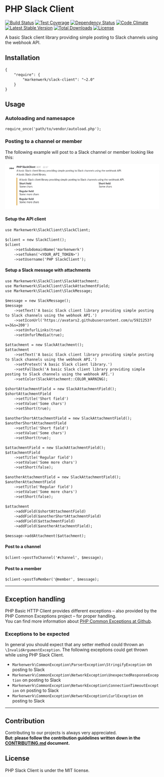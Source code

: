 # PHP Slack Client

[![Build Status](https://travis-ci.org/markenwerk/php-slack-client.svg?branch=master)](https://travis-ci.org/markenwerk/php-slack-client)
[![Test Coverage](https://codeclimate.com/github/markenwerk/php-slack-client/badges/coverage.svg)](https://codeclimate.com/github/markenwerk/php-slack-client/coverage)
[![Dependency Status](https://www.versioneye.com/user/projects/5728e2a8a0ca35005083fb90/badge.svg)](https://www.versioneye.com/user/projects/5728e2a8a0ca35005083fb90)
[![Code Climate](https://codeclimate.com/github/markenwerk/php-slack-client/badges/gpa.svg)](https://codeclimate.com/github/markenwerk/php-slack-client)
[![Latest Stable Version](https://poser.pugx.org/markenwerk/slack-client/v/stable)](https://packagist.org/packages/markenwerk/slack-client)
[![Total Downloads](https://poser.pugx.org/markenwerk/slack-client/downloads)](https://packagist.org/packages/markenwerk/slack-client)
[![License](https://poser.pugx.org/markenwerk/slack-client/license)](https://packagist.org/packages/markenwerk/slack-client)

A basic Slack client library providing simple posting to Slack channels using the webhook API.

## Installation

```{json}
{
   	"require": {
        "markenwerk/slack-client": "~2.0"
    }
}
```

## Usage

### Autoloading and namesapce

```{php}  
require_once('path/to/vendor/autoload.php');
```

### Posting to a channel or member

The following example will post to a Slack channel or member looking like this: 

![Slack Example Post](example-post.png "Slack Example Post")

#### Setup the API client

```{php}
use Markenwerk\SlackClient\SlackClient;

$client = new SlackClient();
$client
	->setSubdomainName('markenwerk')
	->setToken('<YOUR_API_TOKEN>')
	->setUsername('PHP SlackClient');
```

#### Setup a Slack message with attachments

```{php}
use Markenwerk\SlackClient\SlackAttachment;
use Markenwerk\SlackClient\SlackAttachmentField;
use Markenwerk\SlackClient\SlackMessage;

$message = new SlackMessage();
$message
	->setText('A basic Slack client library providing simple posting to Slack channels using the webhook API.')
	->setIconUrl('https://avatars2.githubusercontent.com/u/5921253?v=3&s=200')
	->setUnfurlLinks(true)
	->setUnfurlMedia(true);

$attachment = new SlackAttachment();
$attachment
	->setText('A basic Slack client library providing simple posting to Slack channels using the webhook API.')
	->setPretext('A basic Slack client library.')
	->setFallback('A basic Slack client library providing simple posting to Slack channels using the webhook API.')
	->setColor(SlackAttachment::COLOR_WARNING);

$shortAttachmentField = new SlackAttachmentField();
$shortAttachmentField
	->setTitle('Short field')
	->setValue('Some chars')
	->setShort(true);

$anotherShortAttachmentField = new SlackAttachmentField();
$anotherShortAttachmentField
	->setTitle('Short field')
	->setValue('Some chars')
	->setShort(true);

$attachmentField = new SlackAttachmentField();
$attachmentField
	->setTitle('Regular field')
	->setValue('Some more chars')
	->setShort(false);

$anotherAttachmentField = new SlackAttachmentField();
$anotherAttachmentField
	->setTitle('Regular field')
	->setValue('Some more chars')
	->setShort(false);

$attachment
	->addField($shortAttachmentField)
	->addField($anotherShortAttachmentField)
	->addField($attachmentField)
	->addField($anotherAttachmentField);

$message->addAttachment($attachment);
```

#### Post to a channel

```{php}
$client->postToChannel('#channel', $message);
```

#### Post to a member

```{php}
$client->postToMember('@member', $message);
```

---

## Exception handling

PHP Basic HTTP Client provides different exceptions – also provided by the PHP Common Exceptions project – for proper handling.  
You can find more information about [PHP Common Exceptions at Github](https://github.com/markenwerk/php-common-exceptions).

### Exceptions to be expected

In general you should expect that any setter method could thrown an `\InvalidArgumentException`. The following exceptions could get thrown while using PHP Slack Client.

- `Markenwerk\CommonException\ParserException\StringifyException` on posting to Slack
- `Markenwerk\CommonException\NetworkException\UnexpectedResponseException` on posting to Slack
- `Markenwerk\CommonException\NetworkException\ConnectionTimeoutException` on posting to Slack
- `Markenwerk\CommonException\NetworkException\CurlException` on posting to Slack

---

## Contribution

Contributing to our projects is always very appreciated.  
**But: please follow the contribution guidelines written down in the [CONTRIBUTING.md](https://github.com/markenwerk/php-slack-client/blob/master/CONTRIBUTING.md) document.**

## License

PHP Slack Client is under the MIT license.